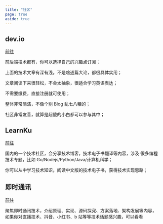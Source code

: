 ```yaml
---
title: "社区"
page: true
aside: true
---
```


## dev.io

[前往](https://dev.to/)

<LoadingPreviewCard url="https://dev.to/" />

前后端技术都有，你可以选择自己的兴趣点订阅；

上面的技术文章有深有浅，不是啥通篇大论，都很具体实用；

文章阅读下来很轻松，不会太抽象，很适合学习英语表达；

不需要缴费，直接注册就可使用；

整体非常简洁，不像个别 Blog 乱七八糟的；

社区非常友善，就算是超傻的小白都可以参与其中；

## LearnKu

[前往](https://learnku.com)

<LoadingPreviewCard url="https://learnku.com" />

国内的一个技术社区，会分享技术博客，技术电子书翻译等内容，涉及
很多编程技术专题，比如 Go/Nodejs/Python/Java/计算机科学；

你可以从中学习技术知识，阅读中文版的技术电子书，获得技术实现思路；

## 即时通讯

[前往](http://www.52im.net)

<LoadingPreviewCard url="http://www.52im.net" />

聚焦即时通讯技术，介绍原理、实现、源码探究、方案落地、架构发展等内容，
如果你对直播技术、抖音、小红书、b 站等等技术话题感兴趣，可以看看

<Giscus />
